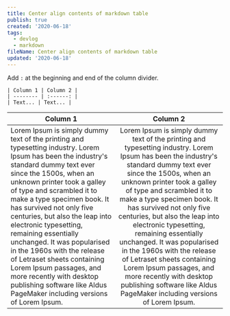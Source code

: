 ```yaml
---
title: Center align contents of markdown table
publish: true
created: '2020-06-18'
tags:
  - devlog
  - markdown
fileName: Center align contents of markdown table
updated: '2020-06-18'
---
```


Add `:` at the beginning and end of the column divider.

```
| Column 1 | Column 2 |
| -------- | :------: |
| Text... | Text... |
```

| Column 1                                                                                                                                                                                                                                                                                                                                                                                                                                                                                                                                                                                       |                                                                                                                                                                                                                                                                                            Column 2                                                                                                                                                                                                                                                                                            |
| ---------------------------------------------------------------------------------------------------------------------------------------------------------------------------------------------------------------------------------------------------------------------------------------------------------------------------------------------------------------------------------------------------------------------------------------------------------------------------------------------------------------------------------------------------------------------------------------------- |:----------------------------------------------------------------------------------------------------------------------------------------------------------------------------------------------------------------------------------------------------------------------------------------------------------------------------------------------------------------------------------------------------------------------------------------------------------------------------------------------------------------------------------------------------------------------------------------------:|
| Lorem Ipsum is simply dummy text of the printing and typesetting industry. Lorem Ipsum has been the industry's standard dummy text ever since the 1500s, when an unknown printer took a galley of type and scrambled it to make a type specimen book. It has survived not only five centuries, but also the leap into electronic typesetting, remaining essentially unchanged. It was popularised in the 1960s with the release of Letraset sheets containing Lorem Ipsum passages, and more recently with desktop publishing software like Aldus PageMaker including versions of Lorem Ipsum. | Lorem Ipsum is simply dummy text of the printing and typesetting industry. Lorem Ipsum has been the industry's standard dummy text ever since the 1500s, when an unknown printer took a galley of type and scrambled it to make a type specimen book. It has survived not only five centuries, but also the leap into electronic typesetting, remaining essentially unchanged. It was popularised in the 1960s with the release of Letraset sheets containing Lorem Ipsum passages, and more recently with desktop publishing software like Aldus PageMaker including versions of Lorem Ipsum. |
